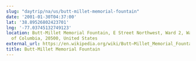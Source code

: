 ```yaml
---
slug: "daytrip/na/us/butt-millet-memorial-fountain"
date: '2001-01-30T04:37:00'
lat: '38.89526802423701'
lng: '-77.03745132749123'
location: Butt-Millet Memorial Fountain, E Street Northwest, Ward 2, Washington, District
  of Columbia, 20500, United States
external_url: https://en.wikipedia.org/wiki/Butt–Millet_Memorial_Fountain
title: Butt-Millet Memorial Fountain
---
```



